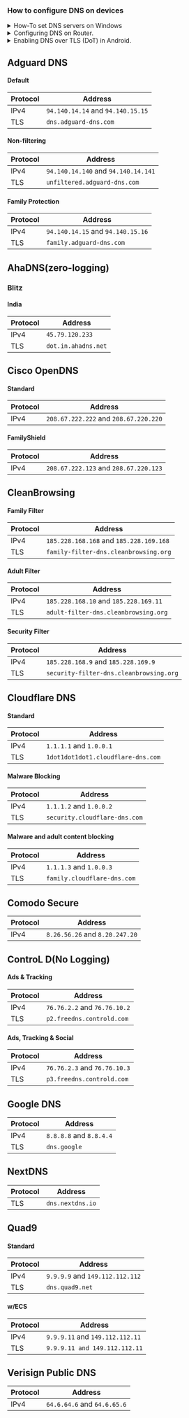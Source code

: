 ### How to configure DNS on devices
<details><summary> How-To set DNS servers on Windows </summary>
   
   1. Open Control Panel
   
   2. Select Network and Internet
   
   3. Network and Sharing Center.(Left panel)
   
   4. Change Adapter Settings.(Left panel)
   
   5. Select your network connected through.
   
   6. Right-click the connection icon and select Properties.
   
   7. Select Internet Protocol Version 4 (TCP/IPv4).
   
   8. Click Properties.
   
   9. Select Use the following DNS server addresses.
   
   10. Enter the addresses of one of the servers below as Preferred DNS server and Alternate DNS server.
   </details>
   
<details><summary> Configuring DNS on Router. </summary>

1. Possible addresses for your router to access router

   [http://192.168.0.1](http://192.168.0.1)

   [http://192.168.1.1](http://192.168.1.1)
   
2. Enter Usarname and Password

3. Go to DNS settings in the router admin page. Replace DNS addresses with the addresses of one of the servers below.
</details>

<details><summary> Enabling DNS over TLS (DoT) in Android. </summary>
    
    Android has supported DNS-over-TLS (DoT) since Android 9.0 Pie. It’s available in your phone’s Network & internet settings under the name Private DNS.
</details>


## Adguard DNS

#### Default

| Protocol  | Address |
| ------------- | ------------- |
| IPv4  | `94.140.14.14` and `94.140.15.15`  |
| TLS  | `dns.adguard-dns.com`  |

#### Non-filtering

| Protocol  | Address |
| ------------- | ------------- |
| IPv4  | `94.140.14.140` and `94.140.14.141` |
| TLS | `unfiltered.adguard-dns.com` |

#### Family Protection

| Protocol  | Address |
| ------------- | ------------- |
| IPv4  | `94.140.14.15` and `94.140.15.16`|
| TLS  | `family.adguard-dns.com`|


## AhaDNS(zero-logging)

### Blitz

#### India

| Protocol  | Address |
| ------------- | ------------- |
| IPv4 | `45.79.120.233` |
| TLS | `dot.in.ahadns.net` |


## Cisco OpenDNS

#### Standard

| Protocol  | Address |
| ------------- | ------------- |
| IPv4  | `208.67.222.222` and `208.67.220.220`  |

#### FamilyShield

| Protocol  | Address |
| ------------- | ------------- |
| IPv4 | `208.67.222.123` and `208.67.220.123` |


## CleanBrowsing

#### Family Filter

| Protocol  | Address |
| ------------- | ------------- |
| IPv4 | `185.228.168.168` and `185.228.169.168` |
| TLS | `family-filter-dns.cleanbrowsing.org` |

#### Adult Filter

| Protocol  | Address |
| ------------- | ------------- |
| IPv4 | `185.228.168.10` and `185.228.169.11` |
| TLS | `adult-filter-dns.cleanbrowsing.org` |

#### Security Filter

| Protocol  | Address |
| ------------- | ------------- |
| IPv4 | `185.228.168.9` and `185.228.169.9` |
| TLS | `security-filter-dns.cleanbrowsing.org` |


## Cloudflare DNS

#### Standard

| Protocol  | Address |
| ------------- | ------------- |
| IPv4  | `1.1.1.1` and `1.0.0.1` |
| TLS | `1dot1dot1dot1.cloudflare-dns.com` |

#### Malware Blocking

| Protocol  | Address |
| ------------- | ------------- |
| IPv4 | `1.1.1.2` and `1.0.0.2` |
| TLS | `security.cloudflare-dns.com` |

#### Malware and adult content blocking

| Protocol  | Address |
| ------------- | ------------- |
| IPv4 | `1.1.1.3` and `1.0.0.3` |
| TLS | `family.cloudflare-dns.com` |


## Comodo Secure

| Protocol  | Address |
| ------------- | ------------- |
| IPv4 | `8.26.56.26` and `8.20.247.20` |


## ControL D(No Logging)

#### Ads & Tracking

| Protocol  | Address |
| ------------- | ------------- |
| IPv4 | `76.76.2.2` and `76.76.10.2` |
| TLS | `p2.freedns.controld.com` |

#### Ads, Tracking & Social

| Protocol  | Address |
| ------------- | ------------- |
| IPv4 | `76.76.2.3` and `76.76.10.3` |
| TLS | `p3.freedns.controld.com` |

## Google DNS

| Protocol  | Address |
| ------------- | ------------- |
| IPv4  | `8.8.8.8` and `8.8.4.4` |
| TLS | `dns.google` |


## NextDNS

| Protocol  | Address |
| ------------- | ------------- |
| TLS | `dns.nextdns.io` |


## Quad9
#### Standard

| Protocol  | Address |
| ------------- | ------------- |
| IPv4  | `9.9.9.9` and `149.112.112.112` |
| TLS | `dns.quad9.net` |

#### w/ECS

| Protocol  | Address |
| ------------- | ------------- |
| IPv4  | `9.9.9.11` and `149.112.112.11` |
| TLS | `9.9.9.11 and 149.112.112.11` |


## Verisign Public DNS

| Protocol  | Address |
| ------------- | ------------- |
| IPv4 | `64.6.64.6` and `64.6.65.6` |
